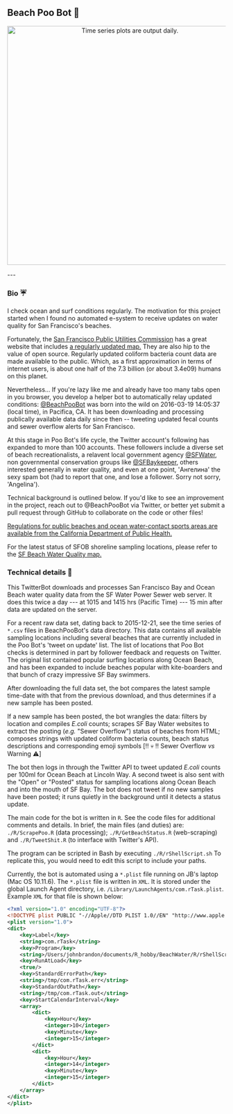 ## Beach Poo Bot  :poop:

<p align="center">
  <img src="timeseries_2017-01-10.png" width="550" align="center" title="Time series plots are output daily.">
</p>
---

### Bio :umbrella:
I check ocean and surf conditions regularly. The motivation for this project started when I found no automated e-system to receive updates on water quality for San Francisco's beaches. 

Fortunately, the <a href="http://sfwater.org/index.aspx?page=67" tarte="_blank">San Francisco Public Utilities Commission</a>  has a great website that includes <a href="http://sfwater.org/cfapps/lims/beachmain1.cfm" target="_blank">a regularly
updated map.</a> They are also hip to the value of open source. Regularly updated coliform bacteria count data are made available to the public. Which, as a first approximation in terms of internet users, is about one half of the 7.3 billion (or
about 3.4e09) humans on this planet.

Nevertheless... If you're lazy like me and already have too many tabs open in you browser, you develop a helper bot to automatically relay updated conditions: <a href="https://twitter.com/BeachPooBot" target="_blank">@BeachPooBot</a> was born into
the wild on 2016-03-19 14:05:37 (local time), in Pacifica, CA. It has been downloading and processing publically available data daily since then -- tweeting updated fecal counts and sewer overflow alerts for San Francisco. 

At this stage in Poo Bot's life cycle, the Twitter account's following has expanded to more than 100 accounts. These followers include a diverse set of beach recreationalists, a relavent local government agency <a href="https://twitter.com/SFWater"
target="_blank">@SFWater</a>, non governmental conservation groups like <a href="https://twitter.com/SFBaykeeper" target="_blank">@SFBaykeeper</a>, others interested generally in water quality, and even at one point, 'Ангелина' the sexy spam bot (had
to report that one, and lose a follower. Sorry not sorry, 'Angelina').     

Technical background is outlined below. If you'd like to see an improvement in the project, reach out to @BeachPooBot via Twitter, or better yet submit a pull request through GitHub to collaborate on the code or other files! 

<a href="http://www.cdph.ca.gov/HealthInfo/environhealth/water/Pages/Beaches.aspx" target="_blank">Regulations for public beaches and ocean water-contact sports areas are available from the California Department of Public Health.</a>  

For the latest status of SFOB shoreline sampling locations, please refer to the <a href="http://www.sfwater.org/cfapps/lims/beachmain1.cfm" target="_blank">SF Beach Water Quality map.</a> 

### Technical details :ocean: 

This TwitterBot downloads and processes San Francisco Bay and Ocean Beach water quality data from the SF Water Power Sewer web server. It does this twice a day --- at 1015 and 1415 hrs (Pacific Time) --- 15 min after
data are updated on the server. 

For a recent raw data set, dating back to 2015-12-21, see the time series of `*.csv` files in BeachPooBot's data directory. This data contains all available sampling locations including several beaches that are currently included in the Poo Bot's
'tweet on update' list. The list of locations that Poo Bot checks is determined in part by follower feedback and requests on Twitter. The original list contained popular surfing locations along Ocean Beach, and has been expanded to include beaches
popular with kite-boarders and that bunch of crazy impressive SF Bay swimmers.

After downloading the full data set, the bot compares the latest sample time-date with that from the previous download, and thus determines if a new sample has been posted. 

If a new sample has been posted, the bot wrangles the data: filters by location and compiles *E.coli* counts; scrapes SF Bay Water websites to extract the posting (*e.g.* "Sewer Overflow") status of beaches from HTML; composes strings
with updated coliform bacteria counts, beach status descriptions and corresponding emoji symbols [:bangbang: :skull: :bangbang: Sewer Overflow *vs* Warning :warning:]

The bot then logs in through the Twitter API to tweet updated *E.coli* counts per 100ml for Ocean Beach at Lincoln Way. A second tweet is also sent with the "Open" or "Posted" status for sampling locations along Ocean Beach and into the mouth
of SF Bay. The bot does not tweet if no new samples have been posted; it runs quietly in the background until it detects a status update.
 
The main code for the bot is written in `R`. See the code files for additional comments and details. In brief, the main files (and duties) are: `./R/ScrapePoo.R` (data processing); `./R/GetBeachStatus.R` (web-scraping)  and `./R/TweetShit.R` (to interface with Twitter's API).  

The program can be scripted in Bash by executing `./R/rShellScript.sh` To replicate this, you would need to edit this script to include your paths.   

Currently, the bot is automated using a `*.plist` file running on JB's laptop (Mac OS 10.11.6). The `*.plist` file is written in `XML`. It is stored under the global Launch Agent directory, i.e. `/Library/LaunchAgents/com.rTask.plist`.  Example `XML`
for that file is shown below:

```XML
<?xml version="1.0" encoding="UTF-8"?>
<!DOCTYPE plist PUBLIC "-//Apple//DTD PLIST 1.0//EN" "http://www.apple.com/DTDs/PropertyList-1.0.dtd">
<plist version="1.0">
<dict>
	<key>Label</key>
	<string>com.rTask</string>
	<key>Program</key>
	<string>/Users/johnbrandon/documents/R_hobby/BeachWater/R/rShellScript.sh</string>
	<key>RunAtLoad</key>
	<true/>
	<key>StandardErrorPath</key>
	<string>/tmp/com.rTask.err</string>
	<key>StandardOutPath</key>
	<string>/tmp/com.rTask.out</string>
	<key>StartCalendarInterval</key>
	<array>
		<dict>
			<key>Hour</key>
			<integer>10</integer>
			<key>Minute</key>
			<integer>15</integer>
		</dict>
		<dict>
			<key>Hour</key>
			<integer>14</integer>
			<key>Minute</key>
			<integer>15</integer>
		</dict>
	</array>
</dict>
</plist>
```


